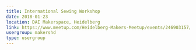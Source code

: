 ```yaml
---
title: International Sewing Workshop
date: 2018-01-23
location: DAI Makerspace, Heidelberg
link: https://www.meetup.com/Heidelberg-Makers-Meetup/events/246903157/
usergroup: makershd
type: usergroup
---
```

